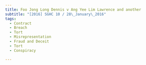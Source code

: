```yaml
---
title: Foo Jong Long Dennis v Ang Yee Lim Lawrence and another 
subtitle: "[2016] SGHC 10 / 28\_January\_2016"
tags:
  - Contract
  - Breach
  - Tort
  - Misrepresentation
  - Fraud and Deceit
  - Tort
  - Conspiracy

---
```


